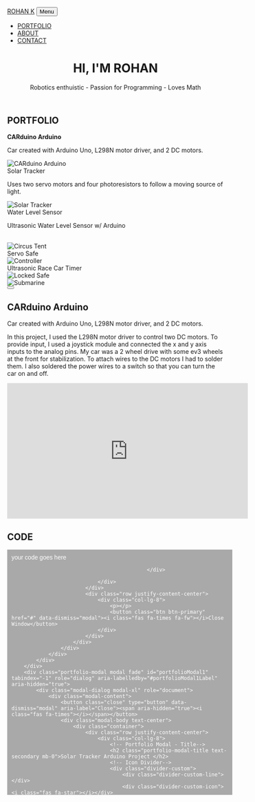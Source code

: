 <!DOCTYPE html>
<html lang="en">
    <head>
        <meta charset="utf-8">
        <meta name="viewport" content="width=device-width, initial-scale=1, shrink-to-fit=no">
        <meta name="description" content="">
        <meta name="author" content="">
        <title>My Projects</title>
        <!-- Font Awesome icons (free version)-->
        <script src="https://cdnjs.cloudflare.com/ajax/libs/font-awesome/5.13.0/js/all.min.js" crossorigin="anonymous"></script>
        <!-- Core theme CSS (includes Bootstrap)-->
        <link href="css/styles.css" rel="stylesheet">
        <!-- Fonts CSS-->
        <link rel="stylesheet" href="css/heading.css">
        <link rel="stylesheet" href="css/body.css">
    </head>
    <body id="page-top">
        <nav class="navbar navbar-expand-lg bg-secondary fixed-top" id="mainNav">
            <div class="container"><a class="navbar-brand js-scroll-trigger" href="#page-top">ROHAN K</a>
                <button class="navbar-toggler navbar-toggler-right font-weight-bold bg-primary text-white rounded" type="button" data-toggle="collapse" data-target="#navbarResponsive" aria-controls="navbarResponsive" aria-expanded="false" aria-label="Toggle navigation">Menu <i class="fas fa-bars"></i></button>
                <div class="collapse navbar-collapse" id="navbarResponsive">
                    <ul class="navbar-nav ml-auto">
                        <li class="nav-item mx-0 mx-lg-1"><a class="nav-link py-3 px-0 px-lg-3 rounded js-scroll-trigger" href="#portfolio">PORTFOLIO</a>
                        </li>
                        <li class="nav-item mx-0 mx-lg-1"><a class="nav-link py-3 px-0 px-lg-3 rounded js-scroll-trigger" href="#about">ABOUT</a>
                        </li>
                        <li class="nav-item mx-0 mx-lg-1"><a class="nav-link py-3 px-0 px-lg-3 rounded js-scroll-trigger" href="#contact">CONTACT</a>
                        </li>
                    </ul>
                </div>
            </div>
        </nav>
        <header class="masthead bg-primary text-white text-center">
            <div class="container d-flex align-items-center flex-column">
                <!-- Masthead Heading-->
                <h1 class="masthead-heading mb-0">HI, I'M ROHAN</h1>
                <!-- Icon Divider-->
                <div class="divider-custom divider-light">
                    <div class="divider-custom-line"></div>
                    <div class="divider-custom-icon"><i class="fas fa-star"></i></div>
                    <div class="divider-custom-line"></div>
                </div>
                <!-- Masthead Subheading-->
                <p class="pre-wrap masthead-subheading font-weight-light mb-0">Robotics enthuistic - Passion for Programming - Loves Math</p>
            </div>
        </header>
        <section class="page-section portfolio" id="portfolio">
            <div class="container">
                <!-- Portfolio Section Heading-->
                <div class="text-center">
                    <h2 class="page-section-heading text-secondary mb-0 d-inline-block">PORTFOLIO</h2>
                </div>
                <!-- Icon Divider-->
                <div class="divider-custom">
                    <div class="divider-custom-line"></div>
                    <div class="divider-custom-icon"><i class="fas fa-star"></i></div>
                    <div class="divider-custom-line"></div>
                </div>
                <!-- Portfolio Grid Items-->
                <div class="row justify-content-center">
                    <!-- Portfolio Items-->
                    <div class="col-md-6 col-lg-4 mb-5"><B>CARduino Arduino </B><p>Car created with Arduino Uno, L298N motor driver, and 2 DC motors.</p>
                        <div class="portfolio-item mx-auto" data-toggle="modal" data-target="#portfolioModal0">
                            <div class="portfolio-item-caption d-flex align-items-center justify-content-center h-100 w-100">
                                <div class="portfolio-item-caption-content text-center text-white"><i class="fas fa-plus fa-3x"></i></div>
                            </div><img class="img-fluid" src="assets/img/portfolio/car.jpg" alt="CARduino Arduino"/>
                        </div>
                    </div>
                    <div class="col-md-6 col-lg-4 mb-5">Solar Tracker <p> Uses two servo motors and four photoresistors to follow a moving source of light.</p> 
                        <div class="portfolio-item mx-auto" data-toggle="modal" data-target="#portfolioModal1">
                            <div class="portfolio-item-caption d-flex align-items-center justify-content-center h-100 w-100">
                                <div class="portfolio-item-caption-content text-center text-white"><i class="fas fa-plus fa-3x"></i></div>
                            </div><img class="img-fluid" src="assets/img/portfolio/SolarTracker.jpg" alt="Solar Tracker"/>
                        </div>
                    </div>
                    <div class="col-md-6 col-lg-4 mb-5">Water Level Sensor <p>Ultrasonic Water Level Sensor w/ Arduino </p><BR>
                        <div class="portfolio-item mx-auto" data-toggle="modal" data-target="#portfolioModal2">
                            <div class="portfolio-item-caption d-flex align-items-center justify-content-center h-100 w-100">
                                <div class="portfolio-item-caption-content text-center text-white"><i class="fas fa-plus fa-3x"></i></div>
                            </div><img class="img-fluid" src="assets/img/portfolio/circus.png" alt="Circus Tent"/>
                        </div>
                    </div>
                    <div class="col-md-6 col-lg-4 mb-5">Servo Safe
                        <div class="portfolio-item mx-auto" data-toggle="modal" data-target="#portfolioModal3">
                            <div class="portfolio-item-caption d-flex align-items-center justify-content-center h-100 w-100">
                                <div class="portfolio-item-caption-content text-center text-white"><i class="fas fa-plus fa-3x"></i></div>
                            </div><img class="img-fluid" src="assets/img/portfolio/game.png" alt="Controller"/>
                        </div>
                    </div>
                    <div class="col-md-6 col-lg-4 mb-5">Ultrasonic Race Car Timer
                        <div class="portfolio-item mx-auto" data-toggle="modal" data-target="#portfolioModal4">
                            <div class="portfolio-item-caption d-flex align-items-center justify-content-center h-100 w-100">
                                <div class="portfolio-item-caption-content text-center text-white"><i class="fas fa-plus fa-3x"></i></div>
                            </div><img class="img-fluid" src="assets/img/portfolio/safe.png" alt="Locked Safe"/>
                        </div>
                    </div>
                    <div class="col-md-6 col-lg-4 mb-5">
                        <div class="portfolio-item mx-auto" data-toggle="modal" data-target="#portfolioModal5">
                            <div class="portfolio-item-caption d-flex align-items-center justify-content-center h-100 w-100">
                                <div class="portfolio-item-caption-content text-center text-white"><i class="fas fa-plus fa-3x"></i></div>
                            </div><img class="img-fluid" src="assets/img/portfolio/submarine.png" alt="Submarine"/>
                        </div>
                    </div>
                </div>
            </div>
        </section>
        <!-- Portfolio Modal-->
        <div class="portfolio-modal modal fade" id="portfolioModal0" tabindex="-1" role="dialog" aria-labelledby="#portfolioModal0Label" aria-hidden="true">
            <div class="modal-dialog modal-xl" role="document">
                <div class="modal-content">
                    <button class="close" type="button" data-dismiss="modal" aria-label="Close"><span aria-hidden="true"><i class="fas fa-times"></i></span></button>
                    <div class="modal-body text-center">
                        <div class="container">
                            <div class="row justify-content-center">
                                <div class="col-lg-8">
                                    <!-- Portfolio Modal - Title-->
                                    <h2 class="portfolio-modal-title text-secondary mb-0">CARduino Arduino</h2>
                                    <!-- Icon Divider-->
                                    <div class="divider-custom">
                                        <div class="divider-custom-line"></div>
                                        <div class="divider-custom-icon"><i class="fas fa-star"></i></div>
                                        <div class="divider-custom-line"></div>
                                    </div>
                                    <p class="mb-5">Car created with Arduino Uno, L298N motor driver, and 2 DC motors.</p> 
									<p class="mb-5">In this project, I used the L298N motor driver to control two DC motors. To provide input, I used a joystick module and connected the x and y axis inputs to the analog pins. My car was a 2 wheel drive with some ev3 wheels at the front for stabilization. To attach wires to the DC motors I had to solder them. I also soldered the power wires to a switch so that you can turn the car on and off.</p>
									<p></p>
									<iframe width="560" height="315" src="https://www.youtube.com/embed/lod5eLVYBkc" frameborder="0" allow="accelerometer; autoplay; clipboard-write; encrypted-media; gyroscope; picture-in-picture" allowfullscreen></iframe>
 									<p></p>
									</div>
                            </div>
							<div class="row justify-content-center">
                                <div class="col-lg-8">
                                    <h2 class="portfolio-modal-title text-secondary mb-0">CODE</h2><p></p>
												<div style="height:550px;width:100%;overflow:auto;background-color:darkgray;color:white;scrollbar-base-color:gold;font-family:sans-serif;padding:10px;text-align:left;">
												your code goes here
												
												</div>

                                </div>
                            </div>
							<div class="row justify-content-center">
                                <div class="col-lg-8">
									<p></p>
                                    <button class="btn btn-primary" href="#" data-dismiss="modal"><i class="fas fa-times fa-fw"></i>Close Window</button>
                                </div>
                            </div>	
                        </div>
                    </div>
                </div>
            </div>
        </div>
        <div class="portfolio-modal modal fade" id="portfolioModal1" tabindex="-1" role="dialog" aria-labelledby="#portfolioModal1Label" aria-hidden="true">
            <div class="modal-dialog modal-xl" role="document">
                <div class="modal-content">
                    <button class="close" type="button" data-dismiss="modal" aria-label="Close"><span aria-hidden="true"><i class="fas fa-times"></i></span></button>
                    <div class="modal-body text-center">
                        <div class="container">
                            <div class="row justify-content-center">
                                <div class="col-lg-8">
                                    <!-- Portfolio Modal - Title-->
                                    <h2 class="portfolio-modal-title text-secondary mb-0">Solar Tracker Arduino Project </h2>
                                    <!-- Icon Divider-->
                                    <div class="divider-custom">
                                        <div class="divider-custom-line"></div>
                                        <div class="divider-custom-icon"><i class="fas fa-star"></i></div>
                                        <div class="divider-custom-line"></div>
                                    </div>
                                    <p class="mb-5">The Solar Tracker uses two servo motors and four photoresistors to follow a moving source of light.</p>

                                    <p class="mb-5">To follow the source of light, I used four photoresistors separated by barriers to identify the four “quadrants” of light. I used two servo motors to move the solar tracker in two planes. I used a 9V battery as a power source. I used an LCD to display the values of the photoresistors and servos. </p>

                                    <p class="mb-5">Because the tracker can move in two axis, I needed a way to decide which axis was more important. I accomplished this by taking every pair of adjacent photoresistors and averaging them together to make a left, right, top, and bottom average. I then subtracted top by bottom and left by right and whichever absolute value was greatest, I moved in that plane.</p>
									<p></p>
										<iframe width="560" height="315" src="https://www.youtube.com/embed/eeQihKdSTWU" frameborder="0" allow="accelerometer; autoplay; clipboard-write; encrypted-media; gyroscope; picture-in-picture" allowfullscreen></iframe>
										<iframe width="560" height="315" src="https://www.youtube.com/embed/W6PscEohbSI" frameborder="0" allow="accelerometer; autoplay; clipboard-write; encrypted-media; gyroscope; picture-in-picture" allowfullscreen></iframe>
 									<p></p>
									</div>
                            </div>
							<div class="row justify-content-center">
                                <div class="col-lg-8">
                                    <h2 class="portfolio-modal-title text-secondary mb-0">CODE</h2><p></p>
												<div style="height:550px;width:100%;overflow:auto;background-color:darkgray;color:white;scrollbar-base-color:gold;font-family:sans-serif;padding:10px;text-align:left;">
												your code goes here
												
												</div>

                                </div>
                            </div>
							<div class="row justify-content-center">
                                <div class="col-lg-8">
									<p></p>
                                    <button class="btn btn-primary" href="#" data-dismiss="modal"><i class="fas fa-times fa-fw"></i>Close Window</button>
                                </div>
                            </div>	
                        </div>
                    </div>
                </div>
            </div>
        </div>
        <div class="portfolio-modal modal fade" id="portfolioModal2" tabindex="-1" role="dialog" aria-labelledby="#portfolioModal2Label" aria-hidden="true">
            <div class="modal-dialog modal-xl" role="document">
                <div class="modal-content">
                    <button class="close" type="button" data-dismiss="modal" aria-label="Close"><span aria-hidden="true"><i class="fas fa-times"></i></span></button>
                    <div class="modal-body text-center">
                        <div class="container">
                            <div class="row justify-content-center">
                                <div class="col-lg-8">
                                    <!-- Portfolio Modal - Title-->
                                    <h2 class="portfolio-modal-title text-secondary mb-0">Ultrasonic Water Level Sensor w/ Arduino</h2>
                                    <!-- Icon Divider-->
                                    <div class="divider-custom">
                                        <div class="divider-custom-line"></div>
                                        <div class="divider-custom-icon"><i class="fas fa-star"></i></div>
                                        <div class="divider-custom-line"></div>
                                    </div>
									<p class="mb-5">Utilizing an HC-SR04 ultrasonic sensor to determine what percent of a water bottle or jug is full and if you need to refill it.</p>

									<p class="mb-5">When the container is empty, you press a pushbutton to tell the Arduino the depth of the bottle. After that all you have to do is hold the ultrasonic sensor over the container and an Liquid Crystal Display (LCD) will tell you what percentage of the container is full. It works by taking the distance to the nearest object (which is constantly being measured by the ultrasonic sensor), and subtracting it from the container depth measured before. It then takes that result and divides it by the container depth. The result is the percentage the container is full.</p>

									<p></p>
										<iframe width="560" height="315" src="https://www.youtube-nocookie.com/embed/JFrAzsprL8M"  frameborder="0" allow="accelerometer; autoplay; clipboard-write; encrypted-media; gyroscope; picture-in-picture" allowfullscreen></iframe>
									<p></p>
									</div>
                            </div>
							<div class="row justify-content-center">
                                <div class="col-lg-8">
                                    <h2 class="portfolio-modal-title text-secondary mb-0">CODE</h2><p></p>
												<div style="height:550px;width:100%;overflow:auto;background-color:darkgray;color:white;scrollbar-base-color:gold;font-family:sans-serif;padding:10px;text-align:left;">
												your code goes here
												
												</div>

                                </div>
                            </div>
							<div class="row justify-content-center">
                                <div class="col-lg-8">
									<p></p>
                                    <button class="btn btn-primary" href="#" data-dismiss="modal"><i class="fas fa-times fa-fw"></i>Close Window</button>
                                </div>
                            </div>	
                        </div>
                    </div>
                </div>
            </div>
        </div>
        <div class="portfolio-modal modal fade" id="portfolioModal3" tabindex="-1" role="dialog" aria-labelledby="#portfolioModal3Label" aria-hidden="true">
            <div class="modal-dialog modal-xl" role="document">
                <div class="modal-content">
                    <button class="close" type="button" data-dismiss="modal" aria-label="Close"><span aria-hidden="true"><i class="fas fa-times"></i></span></button>
                    <div class="modal-body text-center">
                        <div class="container">
                            <div class="row justify-content-center">
                                <div class="col-lg-8">
                                    <!-- Portfolio Modal - Title-->
                                    <h2 class="portfolio-modal-title text-secondary mb-0">Servo Safe w/ Arduino</h2>
                                    <!-- Icon Divider-->
                                    <div class="divider-custom">
                                        <div class="divider-custom-line"></div>
                                        <div class="divider-custom-icon"><i class="fas fa-star"></i></div>
                                        <div class="divider-custom-line"></div>
                                    </div>
                                    <p class="mb-5">This was my first big project when I was learning Arduino. There are three push buttons for you to enter a three-digit combination and open the “safe” and a separate pushbutton for you to close the “safe”. Two LEDs indicate whether the safe is open or closed, and a servo motor locks and unlocks the safe.</p>

                                    <p class="mb-5">Each pushbutton has an assigned value which is either 1, 2, or 3. Every time you press the button, that value is added to an array. Once the array reaches three elements, the code is compared with the users array. If they match, the servo motor changes positions.. If they don’t, the users array is reset for them to try again.</p>

									<p></p>
										<iframe width="560" height="315" src="https://www.youtube-nocookie.com/embed/-eC0m6GXS78" frameborder="0" allow="accelerometer; autoplay; clipboard-write; encrypted-media; gyroscope; picture-in-picture" allowfullscreen></iframe>
 									<p></p>
									</div>
                            </div>
							<div class="row justify-content-center">
                                <div class="col-lg-8">
                                    <h2 class="portfolio-modal-title text-secondary mb-0">CODE</h2><p></p>
												<div style="height:550px;width:100%;overflow:auto;background-color:darkgray;color:white;scrollbar-base-color:gold;font-family:sans-serif;padding:10px;text-align:left;">
												your code goes here
												
												</div>

                                </div>
                            </div>
							<div class="row justify-content-center">
                                <div class="col-lg-8">
									<p></p>
                                    <button class="btn btn-primary" href="#" data-dismiss="modal"><i class="fas fa-times fa-fw"></i>Close Window</button>
                                </div>
                            </div>	
                        </div>
                    </div>
                </div>
            </div>
        </div>
 
		<div class="portfolio-modal modal fade" id="portfolioModal4" tabindex="-1" role="dialog" aria-labelledby="#portfolioModal4Label" aria-hidden="true">
            <div class="modal-dialog modal-xl" role="document">
                <div class="modal-content">
                    <button class="close" type="button" data-dismiss="modal" aria-label="Close"><span aria-hidden="true"><i class="fas fa-times"></i></span></button>
                    <div class="modal-body text-center">
                        <div class="container">
                            <div class="row justify-content-center">
                                <div class="col-lg-8">
                                    <!-- Portfolio Modal - Title-->
                                    <h2 class="portfolio-modal-title text-secondary mb-0">Ultrasonic Race Car Timer w/ Arduino</h2>
                                    <!-- Icon Divider-->
                                    <div class="divider-custom">
                                        <div class="divider-custom-line"></div>
                                        <div class="divider-custom-icon"><i class="fas fa-star"></i></div>
                                        <div class="divider-custom-line"></div>
                                    </div>
                                    <p class="mb-5">I wondered how NASCAR races precisely record lap times of cars moving at incredibly fast speeds. I decided to make my own version with an HC-SRO4 ultrasonic sensor and an Liquid Crystal Display (LCD). I simulated race cars with some toy cars.</p>

                                    <p class="mb-5">You press a pushbutton to start. During the “race” the ultrasonic sensor is constantly reading the distance of the objects in front of it, if that value changes (a car goes in front of it), it adds the time to an array. When you press the pushbutton again, the race ends and the program iterates through the array and prints each element to the LCD and takes the array’s 0th index as the best time.</p>
									<p></p>
										<iframe width="560" height="315" src="https://www.youtube-nocookie.com/embed/BqUYMCL0_O0" frameborder="0" allow="accelerometer; autoplay; clipboard-write; encrypted-media; gyroscope; picture-in-picture" allowfullscreen></iframe>
 									<p></p>
									</div>
                            </div>
							<div class="row justify-content-center">
                                <div class="col-lg-8">
                                    <h2 class="portfolio-modal-title text-secondary mb-0">CODE</h2><p></p>
												<div style="height:550px;width:100%;overflow:auto;background-color:darkgray;color:white;scrollbar-base-color:gold;font-family:sans-serif;padding:10px;text-align:left;">
												your code goes here
												
												</div>

                                </div>
                            </div>
							<div class="row justify-content-center">
                                <div class="col-lg-8">
									<p></p>
                                    <button class="btn btn-primary" href="#" data-dismiss="modal"><i class="fas fa-times fa-fw"></i>Close Window</button>
                                </div>
                            </div>	
                        </div>
                    </div>
                </div>
            </div>
        </div>
        <div class="portfolio-modal modal fade" id="portfolioModal5" tabindex="-1" role="dialog" aria-labelledby="#portfolioModal5Label" aria-hidden="true">
            <div class="modal-dialog modal-xl" role="document">
                <div class="modal-content">
                    <button class="close" type="button" data-dismiss="modal" aria-label="Close"><span aria-hidden="true"><i class="fas fa-times"></i></span></button>
                    <div class="modal-body text-center">
                        <div class="container">
                            <div class="row justify-content-center">
                                <div class="col-lg-8">
                                    <!-- Portfolio Modal - Title-->
                                    <h2 class="portfolio-modal-title text-secondary mb-0">Submarine</h2>
                                    <!-- Icon Divider-->
                                    <div class="divider-custom">
                                        <div class="divider-custom-line"></div>
                                        <div class="divider-custom-icon"><i class="fas fa-star"></i></div>
                                        <div class="divider-custom-line"></div>
                                    </div>
                                    <!-- Portfolio Modal - Image--><img class="img-fluid rounded mb-5" src="assets/img/portfolio/submarine.png" alt="Submarine"/>
                                    <!-- Portfolio Modal - Text-->
                                    <p class="mb-5">Lorem ipsum dolor sit amet, consectetur adipisicing elit.Mollitia neque assumenda ipsam nihil, molestias magnam, recusandae quos quis inventore quisquam velit asperiores, vitae? Reprehenderit soluta, eos quod consequuntur itaque. Nam.</p>
                                    <button class="btn btn-primary" href="#" data-dismiss="modal"><i class="fas fa-times fa-fw"></i>Close Window</button>
                                </div>
                            </div>
                        </div>
                    </div>
                </div>
            </div>
        </div>
        <div class="portfolio-modal modal fade" id="portfolioModal6" tabindex="-1" role="dialog" aria-labelledby="#portfolioModal6Label" aria-hidden="true">
            <div class="modal-dialog modal-xl" role="document">
                <div class="modal-content">
                    <button class="close" type="button" data-dismiss="modal" aria-label="Close"><span aria-hidden="true"><i class="fas fa-times"></i></span></button>
                    <div class="modal-body text-center">
                        <div class="container">
                            <div class="row justify-content-center">
                                <div class="col-lg-8">
                                    <!-- Portfolio Modal - Title-->
                                    <h2 class="portfolio-modal-title text-secondary mb-0">New Image</h2>
                                    <!-- Icon Divider-->
                                    <div class="divider-custom">
                                        <div class="divider-custom-line"></div>
                                        <div class="divider-custom-icon"><i class="fas fa-star"></i></div>
                                        <div class="divider-custom-line"></div>
                                    </div>
                                    <!-- Portfolio Modal - Image--><img class="img-fluid rounded mb-5" src="assets/img/image.svg" alt="New Image"/>
                                    <!-- Portfolio Modal - Text-->
                                    <p class="mb-5">New Image Description</p>
                                    <button class="btn btn-primary" href="#" data-dismiss="modal"><i class="fas fa-times fa-fw"></i>Close Window</button>
                                </div>
                            </div>
                        </div>
                    </div>
                </div>
            </div>
        </div>
		

		
        <section class="page-section bg-primary text-white mb-0" id="about">
            <div class="container">
                <!-- About Section Heading-->
                <div class="text-center">
                    <h2 class="page-section-heading d-inline-block text-white">ABOUT ME</h2>
                </div>
                <!-- Icon Divider-->
                <div class="divider-custom divider-light">
                    <div class="divider-custom-line"></div>
                    <div class="divider-custom-icon"><i class="fas fa-star"></i></div>
                    <div class="divider-custom-line"></div>
                </div>
                <!-- About Section Content-->
				<div class="row"> <!-- d-flex align-items-center flex-column-->
                        <p class="pre-wrap lead"><h4><center>Hi, my name is Rohan, and I love coding. Feel free to look at any of my projects.</center></h4></p>
                </div>
                <div class="row">
                        <p class="pre-wrap lead"><h5>Coding</h4></p>
                </div>
                <div class="row">
                        <p class="pre-wrap lead">Since middle school, I have taken college-level online courses in programming to further my skills. As a result, I know how to program in Python, Java, HTML, CSS, and Javascript, and I have done projects with each area. In addition, I have learned OOP and data science concepts.</p>
                </div>
                <div class="row">
                        <p class="pre-wrap lead"><h5>Arduino</h5></p>
                </div>				
				<div class="row">
                        <p class="pre-wrap lead">Write a few sentences summary about your passion for Ardunio. </p>
                </div>
                <div class="row">
                        <p class="pre-wrap lead"><h5>Math</h5></p>
                </div>				
				<div class="row">
                        <p class="pre-wrap lead">Write a few sentences summary about your passion for Math. </p>
                </div>
        </section>
        <section class="page-section" id="contact">
            <div class="container">
                <!-- Contact Section Heading-->
                <div class="text-center">
                    <h2 class="page-section-heading text-secondary d-inline-block mb-0">THANK YOU!</h2>
                </div>
                <!-- Icon Divider-->
                <div class="divider-custom">
                    <div class="divider-custom-line"></div>
                    <div class="divider-custom-icon"><i class="fas fa-star"></i></div>
                    <div class="divider-custom-line"></div>
                </div>
                <!-- Contact Section Content-->
                <div class="row justify-content-center">
                    <div class="col-lg-6">
                        <div class="d-flex flex-column align-items-center">
                            <div><h4>I hope you liked my projects!</h4></div>
                        </div>
                    </div>
                </div>
            </div>
        </section>
        <!-- Scroll to Top Button (Only visible on small and extra-small screen sizes)-->
        <div class="scroll-to-top d-lg-none position-fixed"><a class="js-scroll-trigger d-block text-center text-white rounded" href="#page-top"><i class="fa fa-chevron-up"></i></a></div>
        <!-- Bootstrap core JS-->
        <script src="https://cdnjs.cloudflare.com/ajax/libs/jquery/3.4.1/jquery.min.js"></script>
        <script src="https://stackpath.bootstrapcdn.com/bootstrap/4.4.1/js/bootstrap.bundle.min.js"></script>
        <!-- Third party plugin JS-->
        <script src="https://cdnjs.cloudflare.com/ajax/libs/jquery-easing/1.4.1/jquery.easing.min.js"></script>
        <!-- Contact form JS-->
        <script src="assets/mail/jqBootstrapValidation.js"></script>
        <script src="assets/mail/contact_me.js"></script>
        <!-- Core theme JS-->
        <script src="js/scripts.js"></script>
    </body>
</html>